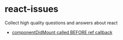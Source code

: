 # react-issues
Collect high quality questions and answers about react

+ [componentDidMount called BEFORE ref callback](https://stackoverflow.com/questions/44074747/componentdidmount-called-before-ref-callback/50019873#50019873)
